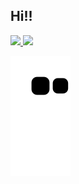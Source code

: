 ## Hi!! 
 <div>
  <a href="https://github.com/MasteerRui">
  <img height="150em" src="https://github-readme-stats.vercel.app/api?username=suizzz11&show_icons=true&theme=dark&include_all_commits=true&count_private=true"/>
  <img height="150em" src="https://github-readme-stats.vercel.app/api/top-langs/?username=suizzz11&layout=compact&langs_count=7&theme=dark"/>
</div>
 
  ![Snake animation](https://github.com/rafaballerini/rafaballerini/blob/output/github-contribution-grid-snake.svg)
 
</div>
